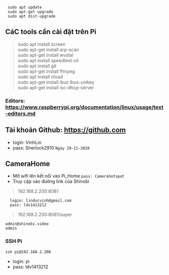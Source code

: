 ```
 sudo apt update
 sudo apt-get upgrade
 sudo apt dist-upgrade
```

## CáC tools cần cài đặt trên Pi
> sudo apt install screen \
> sudo apt-get install arp-scan \
> sudo apt-get install wvdial \
> sudo apt install speedtest-cli \
> sudo apt install git \
> sudo apt-get install ffmpeg \
> sudo apt install nload \
> sudo apt-get install ibus ibus-unikey \
> sudo apt-get install isc-dhcp-server


### Editors: https://www.raspberrypi.org/documentation/linux/usage/text-editors.md

## Tài khoản Github: https://github.com
- login: VinhLin
- pass: Sherlock2910
`Ngày 29-11-2020`


## CameraHome
- Mở wifi lên kết nối vào Pi_Home 
`pass: Camerahotspot`
- Truy cập vào đường link của Shinobi
> 192.168.2.200:8081
```
  login: linducvinh@gmail.com
  pass: ldv1413212
```
> 192.168.2.200:8081/super
```
admin@shinobi.video
admin
```
### SSH Pi
`ssh pi@192.168.2.200`
- login: pi
- pass: ldv1413212
























